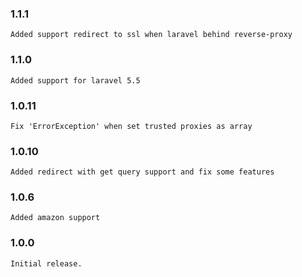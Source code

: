### 1.1.1
    Added support redirect to ssl when laravel behind reverse-proxy
### 1.1.0
    Added support for laravel 5.5
### 1.0.11
    Fix 'ErrorException' when set trusted proxies as array
### 1.0.10
    Added redirect with get query support and fix some features
### 1.0.6
    Added amazon support
### 1.0.0
    Initial release.
